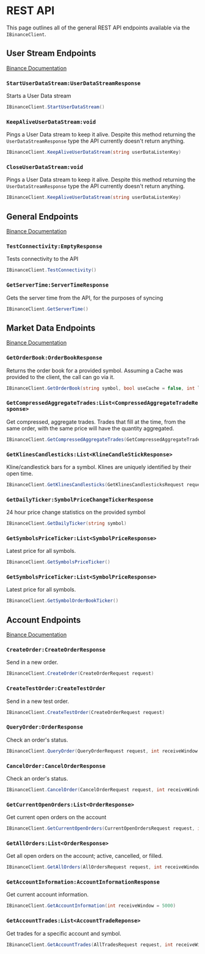 # REST API
This page outlines all of the general REST API endpoints available via the `IBinanceClient`.

## User Stream Endpoints
[Binance Documentation](https://www.binance.com/restapipub.html#user-content-user-data-stream-endpoints)

### `StartUserDataStream:UserDataStreamResponse`
Starts a User Data stream
```c#
IBinanceClient.StartUserDataStream()
```

### `KeepAliveUserDataStream:void`
Pings a User Data stream to keep it alive. Despite this method returning the `UserDataStreamResponse` type the API currently doesn't return anything.
```c#
IBinanceClient.KeepAliveUserDataStream(string userDataListenKey)
```

### `CloseUserDataStream:void`
Pings a User Data stream to keep it alive. Despite this method returning the `UserDataStreamResponse` type the API currently doesn't return anything.
```c#
IBinanceClient.KeepAliveUserDataStream(string userDataListenKey)
```

## General Endpoints
[Binance Documentation](https://www.binance.com/restapipub.html#user-content-general-endpoints)
### `TestConnectivity:EmptyResponse`
Tests connectivity to the API
```c#
IBinanceClient.TestConnectivity()
```

### `GetServerTime:ServerTimeResponse`
Gets the server time from the API, for the purposes of syncing
```c#
IBinanceClient.GetServerTime()
```

## Market Data Endpoints
[Binance Documentation](https://www.binance.com/restapipub.html#user-content-general-endpoints)

### `GetOrderBook:OrderBookResponse`
Returns the order book for a provided symbol. Assuming a Cache was provided to the client, the call can go via it.
```c#
IBinanceClient.GetOrderBook(string symbol, bool useCache = false, int limit = 100)
```

### `GetCompressedAggregateTrades:List<CompressedAggregateTradeResponse>`
Get compressed, aggregate trades. Trades that fill at the time, from the same order, with the same price will have the quantity aggregated.
```c#
IBinanceClient.GetCompressedAggregateTrades(GetCompressedAggregateTradesRequest request)
```

### `GetKlinesCandlesticks:List<KlineCandleStickResponse>`
Kline/candlestick bars for a symbol. Klines are uniquely identified by their open time.
```c#
IBinanceClient.GetKlinesCandlesticks(GetKlinesCandlesticksRequest request)
```

### `GetDailyTicker:SymbolPriceChangeTickerResponse`
24 hour price change statistics on the provided symbol
```c#
IBinanceClient.GetDailyTicker(string symbol)
```

### `GetSymbolsPriceTicker:List<SymbolPriceResponse>`
Latest price for all symbols.
```c#
IBinanceClient.GetSymbolsPriceTicker()
```

### `GetSymbolsPriceTicker:List<SymbolPriceResponse>`
Latest price for all symbols.
```c#
IBinanceClient.GetSymbolOrderBookTicker()
```

## Account Endpoints
[Binance Documentation](https://www.binance.com/restapipub.html#user-content-account-endpoints)

### `CreateOrder:CreateOrderResponse`
Send in a new order.
```c#
IBinanceClient.CreateOrder(CreateOrderRequest request)
```

### `CreateTestOrder:CreateTestOrder`
Send in a new test order.
```c#
IBinanceClient.CreateTestOrder(CreateOrderRequest request)
```

### `QueryOrder:OrderResponse`
Check an order's status.
```c#
IBinanceClient.QueryOrder(QueryOrderRequest request, int receiveWindow = 5000)
```

### `CancelOrder:CancelOrderResponse`
Check an order's status.
```c#
IBinanceClient.CancelOrder(CancelOrderRequest request, int receiveWindow = 5000)
```

### `GetCurrentOpenOrders:List<OrderResponse>`
Get current open orders on the account
```c#
IBinanceClient.GetCurrentOpenOrders(CurrentOpenOrdersRequest request, int receiveWindow = 5000)
```

### `GetAllOrders:List<OrderResponse>`
Get all open orders on the account; active, cancelled, or filled.
```c#
IBinanceClient.GetAllOrders(AllOrdersRequest request, int receiveWindow = 5000)
```

### `GetAccountInformation:AccountInformationResponse`
Get current account information.
```c#
IBinanceClient.GetAccountInformation(int receiveWindow = 5000)
```

### `GetAccountTrades:List<AccountTradeReponse>`
Get trades for a specific account and symbol.
```c#
IBinanceClient.GetAccountTrades(AllTradesRequest request, int receiveWindow = 5000)
```
